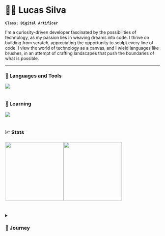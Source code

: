 # 🧙‍♂️ Lucas Silva

**`Class: Digital Artificer`**

<p>I'm a curiosity-driven developer fascinated by the possibilities of technology, as my passion lies in weaving dreams into code. I thrive on building from scratch, appreciating the opportunity to sculpt every line of code. I view the world of technology as a canvas, and I wield languages like brushes, in an attempt of crafting landscapes that push the boundaries of what is possible.</p>

---

### 🧰 Languages and Tools

<div>
    <img src="https://skillicons.dev/icons?i=java,python,godot,vscode,eclipse,mysql" />
</div>

#

### 🌱 Learning

<div>
    <img src="https://skillicons.dev/icons?i=git,postgres,gamemakerstudio,idea" />
</div>

#

### 📈 Stats

<div style="display: flex; flex-direction: row;">
<img height=190 align="center" src="https://github-readme-stats.vercel.app/api?username=lorrust&show_icons=true&hide_border=true&rank_icon=github&theme=material-palenight" />
<img height=190 align="center" src="https://github-readme-stats.vercel.app/api/top-langs/?username=lorrust&layout=compact&card_width=320&hide_border=true&theme=material-palenight" />
</div>

#

<details>
  <summary><h3>🌌 Journey</summary>
    <p>I embarked on my software journey as an inquisitive high school student, captivated by the intricate mechanics of gaming and the logic that surrounded them. With each passing year, my passion for creating experiences that others could enjoy grew stronger. I harnessed this drive to delve into new realms of knowledge, immersing myself in Arduino projects, electronic systems and block-based coding languages like Scratch.</p>
    <p>As my attention drifted towards the field of technology and digital craftsmanship, I found myself studying programming logic and fundamental coding syntaxes. Here, I discovered a world of orderliness, beautifully forged through systematic reasoning and logic. This path allowed me to merge my inherent creativity with the art of problem-solving, breathing life into dreams and concepts.</p>
    <p>Today, I'm currently pursuing a software engineering degree at a renowned university in my region. My studies have led me to explore various facets of coding, particularly those that harmonize logic with creativity. Fueled by my passion for gaming, I have also ventured into the realm of game development, where I am actively developing and refining my ideas into tangible experiences.</p>
</details>
